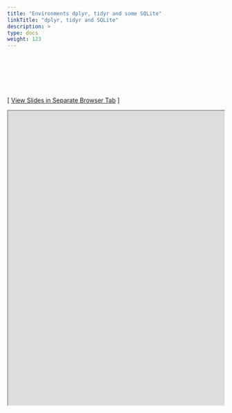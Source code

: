 ```yaml
---
title: "Environments dplyr, tidyr and some SQLite"
linkTitle: "dplyr, tidyr and SQLite"
description: >
type: docs
weight: 123
---
```


<br></br>

<br></br>

[ <a href="https://girke.bioinformatics.ucr.edu/GEN242/custom/slides/dplyr/dplyr_slides.html" target="_blank">View Slides in Separate Browser Tab</a> ]

<div style="overflow:auto;">
<iframe src="https://girke.bioinformatics.ucr.edu/GEN242/custom/slides/dplyr/dplyr_slides.html" scrolling="yes", frameborder="3px solid black" width="1152" height="682" allowfullscreen="true" mozallowfullscreen="true" webkitallowfullscreen="true" style="width: 1100px"></iframe>
</div>



